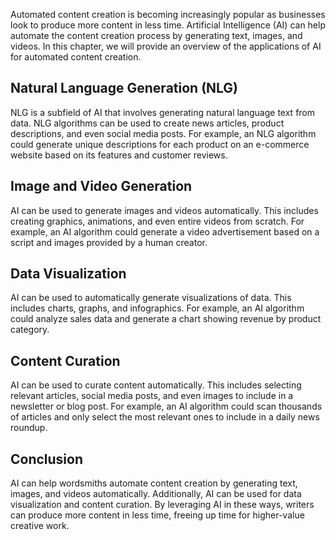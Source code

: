 

Automated content creation is becoming increasingly popular as businesses look to produce more content in less time. Artificial Intelligence (AI) can help automate the content creation process by generating text, images, and videos. In this chapter, we will provide an overview of the applications of AI for automated content creation.

Natural Language Generation (NLG)
---------------------------------

NLG is a subfield of AI that involves generating natural language text from data. NLG algorithms can be used to create news articles, product descriptions, and even social media posts. For example, an NLG algorithm could generate unique descriptions for each product on an e-commerce website based on its features and customer reviews.

Image and Video Generation
--------------------------

AI can be used to generate images and videos automatically. This includes creating graphics, animations, and even entire videos from scratch. For example, an AI algorithm could generate a video advertisement based on a script and images provided by a human creator.

Data Visualization
------------------

AI can be used to automatically generate visualizations of data. This includes charts, graphs, and infographics. For example, an AI algorithm could analyze sales data and generate a chart showing revenue by product category.

Content Curation
----------------

AI can be used to curate content automatically. This includes selecting relevant articles, social media posts, and even images to include in a newsletter or blog post. For example, an AI algorithm could scan thousands of articles and only select the most relevant ones to include in a daily news roundup.

Conclusion
----------

AI can help wordsmiths automate content creation by generating text, images, and videos automatically. Additionally, AI can be used for data visualization and content curation. By leveraging AI in these ways, writers can produce more content in less time, freeing up time for higher-value creative work.
